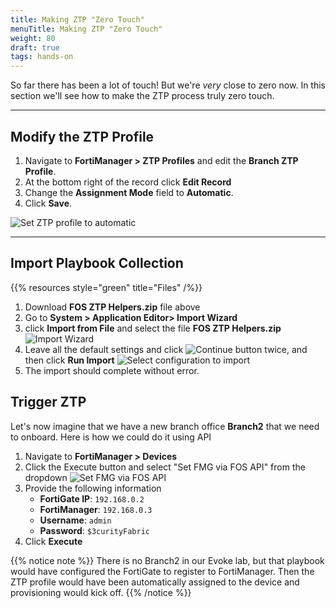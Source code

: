 ```yaml
---
title: Making ZTP "Zero Touch"
menuTitle: Making ZTP "Zero Touch"
weight: 80
draft: true
tags: hands-on
---
```


So far there has been a lot of touch! But we're _very_ close to zero now. In this section we'll see how to make the ZTP process truly zero touch.

---

## Modify the ZTP Profile

1. Navigate to **FortiManager > ZTP Profiles** and edit the **Branch ZTP Profile**.
2. At the bottom right of the record click **Edit Record**
3. Change the **Assignment Mode** field to **Automatic**.
4. Click **Save**.

![Set ZTP profile to automatic](images/ztp_profile_auto.png)

---

## Import Playbook Collection

{{% resources style="green" title="Files" /%}}

1. Download **FOS ZTP Helpers.zip** file above
2. Go to **System > Application Editor> Import Wizard**
3. click **Import from File** and select the file **FOS ZTP Helpers.zip**
   ![Import Wizard](images/appeditor.png?height=300px)
4. Leave all the default settings and click ![Continue button](images/continue.png?height=40px&classes=inline) twice, and then click **Run Import**
   ![Select configuration to import](images/selectconfigs.png?height=250px)
5. The import should complete without error.

## Trigger ZTP

Let's now imagine that we have a new branch office **Branch2** that we need to onboard. Here is how we could do it using API

1. Navigate to **FortiManager > Devices**
2. Click the Execute button and select "Set FMG via FOS API" from the dropdown
   ![Set FMG via FOS API](images/set_fmg_via_fos_api.png)
3. Provide the following information
    - **FortiGate IP**: ```192.168.0.2```
    - **FortiManager**: ```192.168.0.3```
    - **Username**: ```admin```
    - **Password**: ```$3curityFabric```
4. Click **Execute**

{{% notice note %}}
There is no Branch2 in our Evoke lab, but that playbook would have configured the FortiGate to register to FortiManager. Then the ZTP profile would have been automatically assigned to the device and provisioning would kick off.
{{% /notice %}}